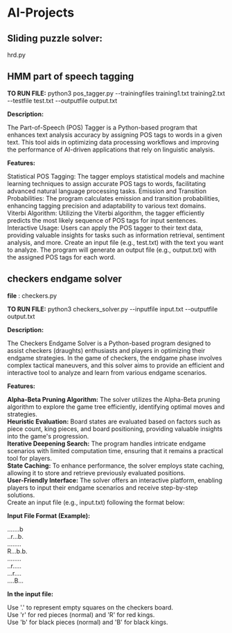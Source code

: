 # AI-Projects
## Sliding puzzle solver: 
hrd.py


## HMM part of speech tagging
**TO RUN FILE:** python3 pos_tagger.py --trainingfiles training1.txt training2.txt --testfile test.txt --outputfile output.txt

**Description:**

The Part-of-Speech (POS) Tagger is a Python-based program that enhances text analysis accuracy by assigning POS tags to words in a given text. This tool aids in optimizing data processing workflows and improving the performance of AI-driven applications that rely on linguistic analysis.

**Features:**

Statistical POS Tagging: The tagger employs statistical models and machine learning techniques to assign accurate POS tags to words, facilitating advanced natural language processing tasks.
Emission and Transition Probabilities: The program calculates emission and transition probabilities, enhancing tagging precision and adaptability to various text domains.
Viterbi Algorithm: Utilizing the Viterbi algorithm, the tagger efficiently predicts the most likely sequence of POS tags for input sentences.
Interactive Usage: Users can apply the POS tagger to their text data, providing valuable insights for tasks such as information retrieval, sentiment analysis, and more.
Create an input file (e.g., test.txt) with the text you want to analyze. The program will generate an output file (e.g., output.txt) with the assigned POS tags for each word.

## checkers endgame solver
**file** : checkers.py


**TO RUN FILE:** python3 checkers_solver.py --inputfile input.txt --outputfile output.txt

**Description:**

The Checkers Endgame Solver is a Python-based program designed to assist checkers (draughts) enthusiasts and players in optimizing their endgame strategies. In the game of checkers, the endgame phase involves complex tactical maneuvers, and this solver aims to provide an efficient and interactive tool to analyze and learn from various endgame scenarios.

**Features:**

**Alpha-Beta Pruning Algorithm:** The solver utilizes the Alpha-Beta pruning algorithm to explore the game tree efficiently, identifying optimal moves and strategies. <br>
**Heuristic Evaluation:** Board states are evaluated based on factors such as piece count, king pieces, and board positioning, providing valuable insights into the game's progression. <br>
**Iterative Deepening Search:** The program handles intricate endgame scenarios with limited computation time, ensuring that it remains a practical tool for players. <br>
**State Caching:** To enhance performance, the solver employs state caching, allowing it to store and retrieve previously evaluated positions. <br>
**User-Friendly Interface:** The solver offers an interactive platform, enabling players to input their endgame scenarios and receive step-by-step solutions. <br>
Create an input file (e.g., input.txt) following the format below:

**Input File Format (Example):**

.......b <br>
..r...b. <br>
........ <br>
R...b.b. <br>
........ <br>
..r..... <br>
...r.... <br>
....B... <br>

**In the input file:**

Use '.' to represent empty squares on the checkers board.<br>
Use 'r' for red pieces (normal) and 'R' for red kings.<br>
Use 'b' for black pieces (normal) and 'B' for black kings.<br>








